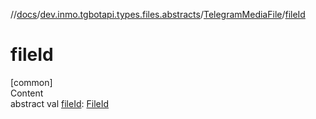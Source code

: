 //[docs](../../../index.md)/[dev.inmo.tgbotapi.types.files.abstracts](../index.md)/[TelegramMediaFile](index.md)/[fileId](file-id.md)



# fileId  
[common]  
Content  
abstract val [fileId](file-id.md): [FileId](../../dev.inmo.tgbotapi.requests.abstracts/-file-id/index.md)  



